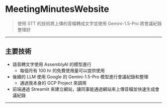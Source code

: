 # MeetingMinutesWebsite
> 使用 STT 的技術將上傳的音檔轉成文字並使用 Gemini-1.5-Pro 將會議紀錄整理好

---
## 主要技術
- 語音轉文字使用 AssemblyAI 的模型進行
  - 每個月有 100 hr 的免費使用量可以提供使用
- 後續的 LLM 使用 Google 的 Gemini-1.5-Pro 模型進行會議紀錄和整理
  - 通過我本身的 GCP Project 來調用
- 前端通過 Streamlit 來建立網站，讓同事能通過網站來上傳音檔並快速生成會議紀錄

---
